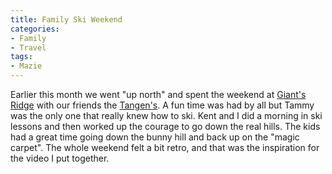 ```yaml
---
title: Family Ski Weekend
categories:
- Family
- Travel
tags:
- Mazie
---
```


Earlier this month we went "up north" and spent the weekend at [Giant's Ridge](http://giantsridge.com/) with our friends the [Tangen's](http://www.thetangens.net/). A fun time was had by all but Tammy was the only one that really knew how to ski. Kent and I did a morning in ski lessons and then worked up the courage to go down the real hills. The kids had a great time going down the bunny hill and back up on the "magic carpet". The whole weekend felt a bit retro, and that was the inspiration for the video I put together.
